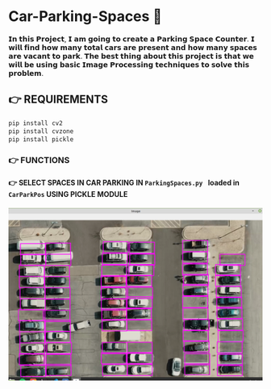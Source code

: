 # Car-Parking-Spaces 👋 
𝗜𝗻 𝘁𝗵𝗶𝘀 𝗣𝗿𝗼𝗷𝗲𝗰𝘁, 𝗜 𝗮𝗺 𝗴𝗼𝗶𝗻𝗴 𝘁𝗼 𝗰𝗿𝗲𝗮𝘁𝗲 𝗮 𝗣𝗮𝗿𝗸𝗶𝗻𝗴 𝗦𝗽𝗮𝗰𝗲 𝗖𝗼𝘂𝗻𝘁𝗲𝗿.
𝗜 𝘄𝗶𝗹𝗹 𝗳𝗶𝗻𝗱 𝗵𝗼𝘄 𝗺𝗮𝗻𝘆 𝘁𝗼𝘁𝗮𝗹 𝗰𝗮𝗿𝘀 𝗮𝗿𝗲 𝗽𝗿𝗲𝘀𝗲𝗻𝘁 𝗮𝗻𝗱 𝗵𝗼𝘄 𝗺𝗮𝗻𝘆 𝘀𝗽𝗮𝗰𝗲𝘀 𝗮𝗿𝗲 𝘃𝗮𝗰𝗮𝗻𝘁 𝘁𝗼 𝗽𝗮𝗿𝗸. 
𝗧𝗵𝗲 𝗯𝗲𝘀𝘁 𝘁𝗵𝗶𝗻𝗴 𝗮𝗯𝗼𝘂𝘁 𝘁𝗵𝗶𝘀 𝗽𝗿𝗼𝗷𝗲𝗰𝘁 𝗶𝘀 𝘁𝗵𝗮𝘁 𝘄𝗲 𝘄𝗶𝗹𝗹 𝗯𝗲 𝘂𝘀𝗶𝗻𝗴 𝗯𝗮𝘀𝗶𝗰 𝗜𝗺𝗮𝗴𝗲 𝗣𝗿𝗼𝗰𝗲𝘀𝘀𝗶𝗻𝗴 𝘁𝗲𝗰𝗵𝗻𝗶𝗾𝘂𝗲𝘀 𝘁𝗼 𝘀𝗼𝗹𝘃𝗲 𝘁𝗵𝗶𝘀 𝗽𝗿𝗼𝗯𝗹𝗲𝗺. 


## 👉 REQUIREMENTS
``` 
pip install cv2
pip install cvzone 
pip install pickle

```

### 👉 FUNCTIONS 

#### 👉 SELECT SPACES IN CAR PARKING IN ```ParkingSpaces.py ``` loaded in ``` CarParkPos ``` USING PICKLE MODULE 
![Screenshot](carParking.png)
